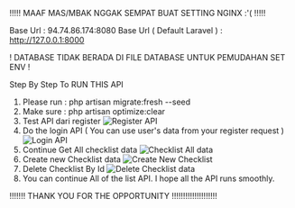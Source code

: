 !!!!! MAAF MAS/MBAK NGGAK SEMPAT BUAT SETTING NGINX :'( !!!!!

Base Url : 94.74.86.174:8080
Base Url ( Default Laravel ) : http://127.0.0.1:8000

! DATABASE TIDAK BERADA DI FILE DATABASE UNTUK PEMUDAHAN SET ENV !

Step By Step To RUN THIS API

1. Please run : php artisan migrate:fresh --seed
2. Make sure : php artisan optimize:clear
3. Test API dari register
   ![Register API](https://github.com/user-attachments/assets/f23f747c-1871-4002-af60-5c393d1ec151)
4. Do the login API ( You can use user's data from your register request )
   ![Login API](https://github.com/user-attachments/assets/61abdf0c-03f0-476a-bbc7-c0de315ff164)
5. Continue Get All checklist data
   ![Checklist All data](https://github.com/user-attachments/assets/b17e59ee-1d1a-43a7-ae20-4f596ff4e539)
6. Create new Checklist data
   ![Create New Checklist](https://github.com/user-attachments/assets/bd6251f3-4c9d-45a0-aee1-2e121244d099)
7. Delete Checklist By Id
   ![Delete Checklist data](https://github.com/user-attachments/assets/25fda6a3-3f23-47cd-835a-1251728fb9cf)
8. You can continue All of the list API. I hope all the API runs smoothly.

!!!!!!! THANK YOU FOR THE OPPORTUNITY !!!!!!!!!!!!!!!!!!!!


